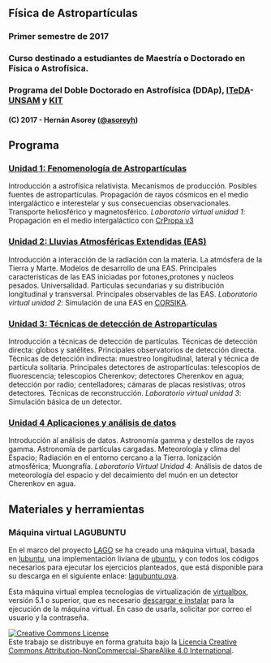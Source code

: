 <img alt="" style="border-width:0" src="https://www.dropbox.com/s/b8ls807rceiuqr1/cr-banner.png?raw=1">

## Física de Astropartículas

### Primer semestre de 2017

### Curso destinado a estudiantes de Maestría o Doctorado en Física o Astrofísica.

### Programa del Doble Doctorado en Astrofísica (DDAp), [ITeDA](http://www.iteda.cnea.gov.ar/)-[UNSAM](http://www.unsam.edu.ar/) y [KIT](https://www.kit.edu/)

#### (C) 2017 - Hernán Asorey ([@asoreyh](https://twitter.com/asoreyh/))

## Programa

### [Unidad 1: Fenomenología de Astropartículas](clases/)
Introducción a astrofísica relativista. Mecanismos de producción. Posibles fuentes de astropartículas. Propagación de rayos cósmicos en el medio intergaláctico e interestelar y sus consecuencias observacionales. Transporte heliosférico y magnetosférico. *Laboratorio virtual unidad 1*: Propagación en el medio intergaláctico con [CrPropa v3](https://github.com/CRPropa/CRPropa3/wiki/)

### [Unidad 2: Lluvias Atmosféricas Extendidas (EAS)](clases/)
Introducción a interacción de la radiación con la materia. La atmósfera de la Tierra y Marte. Modelos de desarrollo de una EAS. Principales características de las EAS iniciadas por fotones,protones y núcleos pesados. Universalidad. Partículas secundarias y su distribución longitudinal y transversal. Principales observables de las EAS. *Laboratorio virtual unidad 2*: Simulación de una EAS en [CORSIKA](http://www-ik.fzk.de/corsika/).

### [Unidad 3: Técnicas de detección de Astropartículas](clases/)
Introducción a técnicas de detección de partículas. Técnicas de detección directa: globos y satélites. Principales observatorios de detección directa. Técnicas de detección indirecta: muestreo longitudinal, lateral y técnica de partícula solitaria. Principales detectores de astropartículas: telescopios de fluorescencia; telescopios Cherenkov; detectores Cherenkov en agua; detección por radio; centelladores; cámaras de placas resistivas; otros detectores. Técnicas de reconstrucción. *Laboratorio virtual unidad 3*: Simulación básica de un detector.

### [Unidad 4 Aplicaciones y análisis de datos](clases/)
Introducción al análisis de datos. Astronomía gamma y destellos de rayos gamma. Astronomía de partículas cargadas. Meteorología y clima del Espacio; Radiación en el entorno cercano a la Tierra. Ionización atmosférica; Muongrafía. *Laboratorio Virtual Unidad 4*: Análisis de datos de meteorología del espacio y del decaimiento del muón en un detector Cherenkov en agua.

## Materiales y herramientas

### Máquina virtual LAGUBUNTU

En el marco del proyecto [LAGO](http://lagoproject.org/) se ha creado una máquina virtual, basada en [lubuntu](http://lubuntu.net/), una implementación liviana de [ubuntu](https://www.ubuntu.com/), y con todos los códigos necesarios para ejecutar los ejercicios planteados, que está disponible para su descarga en el siguiente enlace: [lagubuntu.ova]().

Esta máquina virtual emplea tecnologías de virtualización de [virtualbox](https://www.virtualbox.org/), versión 5.1 o superior, que es necesario [descargar e instalar](https://www.virtualbox.org/wiki/Downloads) para la ejecución de la máquina virtual. En caso de usarla, solicitar por correo el usuario y la contraseña.

<a rel="license" href="http://creativecommons.org/licenses/by-nc-sa/4.0/"><img alt="Creative Commons License" style="border-width:0" src="https://i.creativecommons.org/l/by-nc-sa/4.0/88x31.png" /></a><br />Este trabajo se distribuye en forma gratuita bajo la <a rel="license" href="http://creativecommons.org/licenses/by-nc-sa/4.0/">Licencia Creative Commons Attribution-NonCommercial-ShareAlike 4.0 International</a>.
